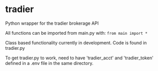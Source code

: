 # tradier

Python wrapper for the tradier brokerage API

All functions can be imported from main.py with: `from main import *`

Class based functionality currently in development. Code is found in tradier.py


To get tradier.py to work, need to have 'tradier_acct' and 'tradier_token' defined in a .env file in the same directory.
